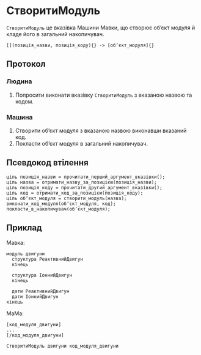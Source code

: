 # СтворитиМодуль

`СтворитиМодуль` <keyword>це</keyword> вказівка <subject>Машини Мавки</subject>, що створює обʼєкт модуля й кладе його в загальний накопичувач.

```
[](позиція_назви, позиція_коду){} -> [обʼєкт_модуля]{}
```

## Протокол

### Людина

1. Попросити виконати вказівку `СтворитиМодуль` з вказаною назвою та кодом.

### Машина

1. Створити обʼєкт модуля з вказаною назвою виконавши вказаний код.
2. Покласти обʼєкт модуля в загальний накопичувач.

## Псевдокод втілення

```ціль
ціль позиція_назви = прочитати_перший_аргумент_вказівки();
ціль назва = отримати_назву_за_позицією(позиція_назви);
ціль позиція_коду = прочитати_другий_аргумент_вказівки();
ціль код = отримати_код_за_позицією(позиція_коду);
ціль обʼєкт_модуля = створити_модуль(назва);
виконати_код_модуля(обʼєкт_модуля, код);
покласти_в_накопичувач(обʼєкт_модуля);
```

## Приклад

<subject>Мавка</subject>:

```мавка
модуль двигуни
  структура РеактивнийДвигун
  кінець
  
  структура ІоннийДвигун
  кінець
  
  дати РеактивнийДвигун
  дати ІоннийДвигун
кінець
```

<subject>МаМа</subject>:

```мама
[код_модуля_двигуни]
...
[/код_модуля_двигуни]

СтворитиМодуль двигуни код_модуля_двигуни
```